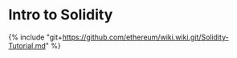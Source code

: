 # Intro to Solidity

{% include "git+https://github.com/ethereum/wiki.wiki.git/Solidity-Tutorial.md" %}